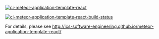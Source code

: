 [![ci-meteor-application-template-react](https://github.com/ics-software-engineering/meteor-application-template-react/actions/workflows/ci.yml/badge.svg)](https://github.com/ics-software-engineering/meteor-application-template-react/actions/workflows/ci.yml)

[![ci-meteor-application-template-react-build-status](https://github.com/food-now/MM/actions/workflows/ci.yml/badge.svg)](https://github.com/food-now/MM/actions/workflows/ci.yml)

For details, please see http://ics-software-engineering.github.io/meteor-application-template-react/
